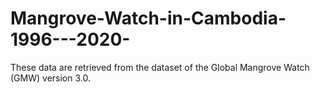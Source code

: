 # Mangrove-Watch-in-Cambodia-1996---2020-
These data are retrieved from the dataset of the Global Mangrove Watch (GMW) version 3.0.

